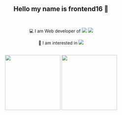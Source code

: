 <div align="center" display="inline-block" >

## Hello my name is frontend16 👋

  <br />

  💻 I am Web developer of <!-- React --><a href="https://reactjs.org/"><img src="https://img.shields.io/badge/React-58B4CD?style=fleg&logo=React&logoColor=white" /></a> <!-- Vue.js --><a href="https://vuejs.org/"><img src="https://img.shields.io/badge/Vue.js-34A06F?style=&logo=Vue.js&logoColor=white" /></a>
  
  🧐 I am interested in <!-- OpenAI --><a href="https://openai.com/"><img src="https://img.shields.io/badge/OpenAI-000000?style=flat&logo=openai&logoColor=white" /></a>
  
  <br />
  
  <img src="https://github-readme-stats.vercel.app/api/top-langs/?username=yonghun16&layout=compact&theme=transparent" height="180em">
  <img src="https://github-readme-stats.vercel.app/api?username=yonghun16&show_icons=true&theme=transparent" height="180em">

</div>
